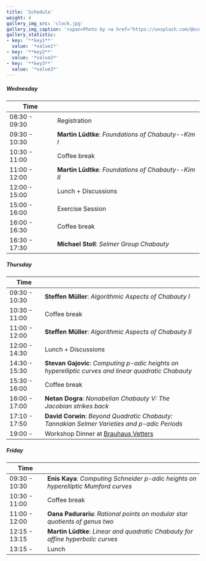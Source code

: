 ```yaml
---
title: 'Schedule'
weight: 4
gallery_img_src: 'clock.jpg'
gallery_img_caption: '<span>Photo by <a href="https://unsplash.com/@oceanng?utm_source=unsplash&amp;utm_medium=referral&amp;utm_content=creditCopyText">Ocean Ng</a> on <a href="https://unsplash.com/s/photos/clock?utm_source=unsplash&amp;utm_medium=referral&amp;utm_content=creditCopyText">Unsplash</a></span>'
gallery_statistic:
- key: '**key1**'
  value: '*value1*'
- key: '**key2**'
  value: '*value2*'
- key: '**key3**'
  value: '*value3*'
---
```


##### Wednesday

| Time           |                                                       | 
| -------------- | ----------------------------------------------------- |  
| 08:30 - 09:30  | Registration                                          |
| 09:30 - 10:30  | **Martin Lüdtke**: *Foundations of Chabauty--Kim I*   | 
| 10:30 - 11:00  | Coffee break                                          |
| 11:00 - 12:00  | **Martin Lüdtke**: *Foundations of Chabauty--Kim II*  | 
| 12:00 - 15:00  | Lunch + Discussions                                   | 
| 15:00 - 16:00  | Exercise Session                                      | 
| 16:00 - 16:30  | Coffee break                                          |
| 16:30 - 17:30  | **Michael Stoll**: *Selmer Group Chabauty*            | 

##### Thursday

| Time                |                                                                                                      | 
| ------------------- | ---------------------------------------------------------------------------------------------------- |  
| 09:30 - 10:30       | **Steffen Müller**: *Algorithmic Aspects of Chabauty I*                                              | 
| 10:30 - 11:00       | Coffee break                                                                                         |
| 11:00 - 12:00       | **Steffen Müller**: *Algorithmic Aspects of Chabauty II*                                             | 
| 12:00 - 14:30       | Lunch + Discussions                                                                                  | 
| 14:30 - 15:30       | **Stevan Gajovic**: *Computing p-adic heights on hyperelliptic curves and linear quadratic Chabauty* | 
| 15:30 - 16:00       | Coffee break                                                                                         |
| 16:00 - 17:00       | **Netan Dogra**: *Nonabelian Chabauty V: The Jacobian strikes back*                                  | 
| 17:10 - 17:50       | **David Corwin**: *Beyond Quadratic Chabauty: Tannakian Selmer Varieties and $p$-adic Periods*                                                                              |
| 19:00 -             | Workshop Dinner at [Brauhaus Vetters](https://www.brauhaus-vetter.de/en)                             |

##### Friday

| Time           |                                                                                      | 
| -------------- | ------------------------------------------------------------------------------------ |  
| 09:30 - 10:30  | **Enis Kaya**: *Computing Schneider $p$-adic heights on hyperelliptic Mumford curves* | 
| 10:30 - 11:00  | Coffee break                                                                         |
| 11:00 - 12:00  | **Oana Padurariu**: *Rational points on modular star quotients of genus two*         |
| 12:15 - 13:15  | **Martin Lüdtke**: *Linear and quadratic Chabauty for affine hyperbolic curves*      | 
| 13:15 -   | Lunch                                                                                     | 
